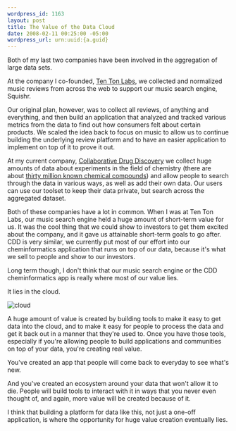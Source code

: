 ```yaml
--- 
wordpress_id: 1163
layout: post
title: The Value of the Data Cloud
date: 2008-02-11 00:25:00 -05:00
wordpress_url: urn:uuid:{a.guid}
---
```

<p>Both of my last two companies have been involved in the aggregation of large data sets.  </p>

<p>At the company I co-founded, <a href="http://www.tentonlabs.com/">Ten Ton Labs</a>, we collected and normalized music reviews from across the web to support our music search engine, Squishr. </p>

<p>Our original plan, however, was to collect all reviews, of anything and everything, and then build an application that analyzed and tracked various metrics from the data to find out how consumers felt about certain products.  We scaled the idea back to focus on music to allow us to continue building the underlying review platform and to have an easier application to implement on top of it to prove it out.</p>

<p>At my current company, <a href="http://www.collaborativedrug.com/">Collaborative Drug Discovery</a> we collect huge amounts of data about experiments in the field of chemistry (there are about <a href="http://en.wikipedia.org/wiki/Chemical">thirty million known chemical compounds</a>) and allow people to search through the data in various ways, as well as add their own data.  Our users can use our toolset to keep their data private, but search across the aggregated dataset.</p>

<p>Both of these companies have a lot in common.  When I was at Ten Ton Labs, our music search engine held a huge amount of short-term value for us.  It was the cool thing that we could show to investors to get them excited about the company, and it gave us attainable short-term goals to go after.  CDD is very similar, we currently put most of our effort into our cheminformatics application that runs on top of our data, because it's what we sell to people and show to our investors.</p>

<p>Long term though, I don't think that our music search engine or the CDD cheminformatics app is really where most of our value lies.</p>

<p>It lies in the cloud.</p>

<p><img src="http://farm3.static.flickr.com/2356/2257663876_523a5bc375.jpg" alt="cloud"/></p>

<p>A huge amount of value is created by building tools to make it easy to get data into the cloud, and to make it easy for people to process the data and get it back out in a manner that they're used to.  Once you have those tools, especially if you're allowing people to build applications and communities on top of your data, you're creating real value.</p>

<p>You've created an app that people will come back to everyday to see what's new.</p>

<p>And you've created an ecosystem around your data that won't allow it to die.  People will build tools to interact with it in ways that you never even thought of, and again, more value will be created because of it.</p>

<p>I think that building a platform for data like this, not just a one-off application, is where the opportunity for huge value creation eventually lies.</p>
